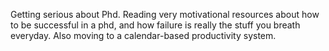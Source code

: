 Getting serious about Phd. Reading very motivational resources about how to be successful in a phd, and how failure is really the stuff you breath everyday. Also moving to a calendar-based productivity system.